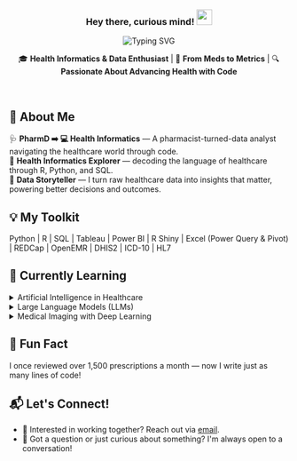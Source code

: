 <div align="center">

<h3>Hey there, curious mind! <img src="https://media.giphy.com/media/hvRJCLFzcasrR4ia7z/giphy.gif" width="28px"></h3>

<img src="https://readme-typing-svg.demolab.com?font=Fira+Code&size=24&pause=1000&center=true&vCenter=true&width=435&lines=I'm+Gopi+Krishna+Boppana;Data+Analyst;Health+Informatics+Specialist&color=ff6347" alt="Typing SVG" />

🎓 **Health Informatics & Data Enthusiast** | 💊 **From Meds to Metrics** | 🔍 **Passionate About Advancing Health with Code**

</div>

<br>

## 👤 About Me
🩺 **PharmD ➡️ 💻 Health Informatics** — A pharmacist-turned-data analyst navigating the healthcare world through code.  
🧬 **Health Informatics Explorer** — decoding the language of healthcare through R, Python, and SQL.  
🚀 **Data Storyteller** — I turn raw healthcare data into insights that matter, powering better decisions and outcomes.

## 💡 My Toolkit
Python | R | SQL | Tableau | Power BI | R Shiny | Excel (Power Query & Pivot) | REDCap | OpenEMR | DHIS2 | ICD-10 | HL7


## 🎯 Currently Learning
<details>
  <summary>Artificial Intelligence in Healthcare</summary>
  Exploring AI applications for diagnostics, predictive models, and patient outcome forecasting to enhance healthcare delivery and decision-making.
</details>

<details>
  <summary>Large Language Models (LLMs)</summary>
  Diving into NLP with GPT, BERT, and Transformers for text generation, sentiment analysis, and conversational AI to solve real-world problems.
</details>

<details>
  <summary>Medical Imaging with Deep Learning</summary>
  Working with Convolutional Neural Networks (CNNs) for medical image analysis, aiming to improve diagnostic accuracy in radiology and pathology.
</details>


## 🌱 Fun Fact
I once reviewed over 1,500 prescriptions a month — now I write just as many lines of code!


## 📬 Let's Connect!
- 💼 Interested in working together? Reach out via [email](mailto:gopikrishnaboppana9598@gmail.com).
- 💬 Got a question or just curious about something? I'm always open to a conversation!


